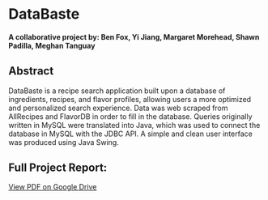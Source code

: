 # DataBaste
#### A collaborative project by: Ben Fox, Yi Jiang, Margaret Morehead, Shawn Padilla, Meghan Tanguay

## Abstract
DataBaste is a recipe search application built upon a database of ingredients, recipes, and flavor profiles, allowing users a more optimized and personalized search experience.  Data was web scraped from AllRecipes and FlavorDB in order to fill in the database.  Queries originally written in MySQL were translated into Java, which was used to connect the database in MySQL with the JDBC API.  A simple and clean user interface was produced using Java Swing.

## Full Project Report:
[View PDF on Google Drive](https://drive.google.com/file/d/1uSUdGC06D5YxLpFlXKo3Rf4qVZzeDhkR/view?usp=sharing)
